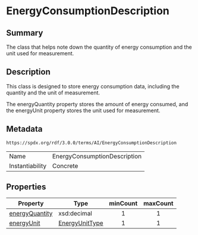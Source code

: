 <!-- Automatically generated by spec-parser v2.1.0 on 2024-06-17T15:44:58.460830+00:00 -->
<!-- SPDX-License-Identifier: Community-Spec-1.0 -->

# EnergyConsumptionDescription

## Summary

The class that helps note down the quantity of energy consumption and the unit
used for measurement.


## Description

This class is designed to store energy consumption data, including the quantity
and the unit of measurement.

The energyQuantity property stores the amount of energy consumed,
and the energyUnit property stores the unit used for measurement.


## Metadata

`https://spdx.org/rdf/3.0.0/terms/AI/EnergyConsumptionDescription`


| | |
|---|---|
| Name | EnergyConsumptionDescription |
| Instantiability | Concrete |






## Properties

| Property | Type | minCount | maxCount |
|---|---|:---:|:---:|
| [energyQuantity](../Properties/energyQuantity.md) | xsd:decimal | 1 | 1 |
| [energyUnit](../Properties/energyUnit.md) | [EnergyUnitType](../Vocabularies/EnergyUnitType.md) | 1 | 1 |


